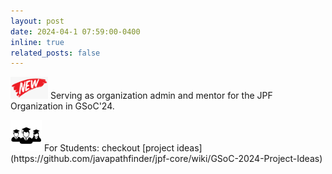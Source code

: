 ```yaml
---
layout: post
date: 2024-04-1 07:59:00-0400
inline: true
related_posts: false
---
```


<img src="../assets/img/new.png" alt="img" width="60"/> Serving as organization admin and mentor for the JPF Organization in GSoC'24. <br>

  <img src="../assets/img/students.png" alt="img" width="50"/>
For Students: checkout [project ideas](https://github.com/javapathfinder/jpf-core/wiki/GSoC-2024-Project-Ideas)